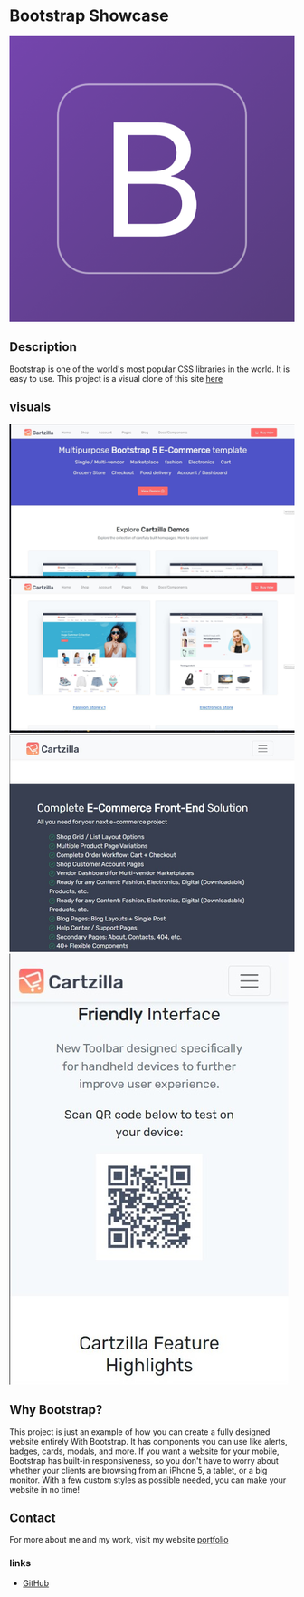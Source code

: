 # Bootstrap Showcase

![Bootstrap logo](assets/images/logo.png?raw=true "Bootstrap")

## Description

Bootstrap is one of the world's most popular CSS libraries in the world. It is easy to use. This project is a visual clone of this site [here](https://cartzilla.createx.studio/)

## visuals
![index.html desktop view](assets/images/first.jpg?raw=true "index.html Desktop View")
![index.html desktop view](assets/images/two.jpg?raw=true "index.html Desktop View")
![index.html tablet view](assets/images/responsive1.jpg?raw=true "index.html Tablet View")
![index.html mobile view](assets/images/responsive2.jpg?raw=true "index.html Mobile View")

## Why Bootstrap?
This project is just an example of how you can create a fully designed website entirely With Bootstrap. It has components you can use like alerts, badges, cards, modals, and more. If you want a website for your mobile, Bootstrap has built-in responsiveness, so you don't have to worry about whether your clients are browsing from an iPhone 5, a tablet, or a big monitor. With a few custom styles as possible needed, you can make your website in no time!

## Contact 
For more about me and my work, visit my website [portfolio](https://makispear.github.io/Makispear/)
### links
- [GitHub](https://github.com/Makispear)